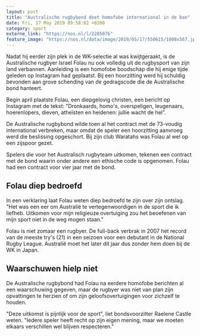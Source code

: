 ```yaml
---
layout: post
title: "Australische rugbybond doet homofobe international in de ban"
date: Fri, 17 May 2019 09:58:02 +0200
category: sport
externe_link: "https://nos.nl/l/2285076"
feature_image: "https://nos.nl/data/image/2019/05/17/550615/1008x567.jpg"
---
```


<p>Nadat hij eerder zijn plek in de WK-selectie al was kwijtgeraakt, is de Australische rugbyer Israel Folau nu ook volledig uit de rugbysport van zijn land verbannen. Aanleiding is een homofobe boodschap die hij enige tijde geleden op Instagram had geplaatst. Bij een hoorzitting werd hij schuldig bevonden aan grove schending van de gedragscode die de Australische bond hanteert.</p>
<p>Begin april plaatste Folau, een diepgelovig christen, een bericht op Instagram met de tekst: "Dronkaards, homo's, overspeligen, leugenaars, hoerenlopers, dieven, atheïsten en heidenen: jullie wacht de hel".</p>
<p>De Australische rugbybond wilde toen al het contract met de 73-voudig international verbreken, maar omdat de speler een hoorzitting aanvroeg werd die beslissing opgeschort. Bij zijn club Waratahs was Folau al wel op een zijspoor gezet.</p>
<p>Spelers die voor het Australisch rugbyteam uitkomen, tekenen een contract met de bond waarin onder andere een ethische code is opgenomen. Folau had een contract voor vier jaar met de bond.</p>
<h2>Folau diep bedroefd</h2>
<p>In een verklaring laat Folau weten diep bedroefd te zijn over zijn ontslag. "Het was een eer om Australië te vertegenwoordigen in de sport die ik liefheb. Uitkomen voor mijn religieuze overtuiging zou het beoefenen van mijn sport niet in de weg mogen staan."</p>
<p>Folau is niet zomaar een rugbyer. De full-back verbrak in 2007 het record van de meeste try's (21) in een seizoen voor een debutant in de National Rugby League. Australië moet het later dit jaar dus zonder hem doen bij de WK in Japan.</p>
<h2>Waarschuwen hielp niet</h2>
<p>De Australische rugbybond had Folau na eerdere homofobe berichten al een waarschuwing gegeven, maar de rugbyer was niet van plan zijn opvattingen te herzien of om zijn geloofsovertuigingen voor zichzelf te houden.</p>
<p>"Deze uitkomst is pijnlijk voor de sport", liet bondsvoorzitter Raelene Castle weten. "Iedere speler heeft recht op zijn eigen mening, maar we moeten elkaars verschillen wel blijven respecteren."</p>
